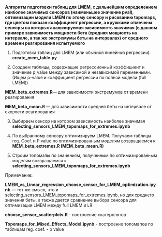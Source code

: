 **Алгоритм подготовки таблиц для LMEM, с дальнейшим определением наиболее значимых сенсоров (наименьшее значение pval), оптимизации модели LMEM по этому сенсору 
и рисованию topomaps, где цветом показан коэффициент регрессии, а кружками отмечены сенсоры на которых анализируемая зависимость значимая (в данном примере 
зависимость мощности бета (средняя мощность на интервале, а так же экстремумы беты на интервалах) от среднего времени реагирования испытуемого**


1. Подготовка таблиц для LMEM (или обычной линейной регрессии).
**create_mem_table.py**

2. Создаем таблицы, содержащие регрессионный коэффициент и значение p_value между зависимой и независимой переменными.
(Ищем p-value и коэффициент регрессии по полной модели (full LMEM))

**MEM_beta_extremes.R**— для зависимости экстремумов от времени реагирования

**MEM_beta_mean.R** — для зависимости средней беты на интервале от скорости реагирования

3. Выбираем сенсор на котором зависимость наиболее значимая
**selecting_sensors_LMEM_topomaps_for_extremes.ipynb**

4. По выбранному сенсору оптимизируем LMEM. Получаем таблицы reg. Coef. и P value по оптимизированным моделям
возвращаемся к **MEM_beta_extremes.R (MEM_beta_mean.R)**

5. Строим топомапы по значениям, полученным по оптимизированным моделям
возвращаемся к **selecting_sensors_LMEM_topomaps_for_extremes.ipynb**





Примечание: 

**LMEM_vs_Linear_regression_choose_sensor_for_LMEM_optimization.ipynb** — тот же смысл, что и selecting_sensors_LMEM_topomaps_for_extremes.ipynb, 
но для среднего значения беты, а также дается сравнение выбора сенсора для оптимизации LMEM между full LMEM и LR

**choose_sensor_scatterplots.R** - построение скатерплотов  

**Topomaps_for_Mixed_Effects_Model.ipynb** - построение топомапов по таблицам reg. coef. - p value
